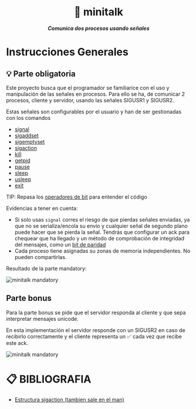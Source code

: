 <h1 align="center">
	📖 minitalk
</h1>

<p align="center">
	<b><i>Comunica dos procesos usando señales</i></b><br>

# Instrucciones Generales

## 💡 Parte obligatoria

Este proyecto busca que el programador se familiarice con el uso y manipulación de las señales en procesos. 
Para ello se ha, de comunicar 2 procesos, cliente y servidor, usando las señales SIGUSR1 y SIGUSR2.

Estas señales son configurables por el usuario y han de ser gestionadas con los comandos 
* [signal](https://man7.org/linux/man-pages/man7/signal.7.html)
* [sigaddset](https://man7.org/linux/man-pages/man3/sigaddset.3p.html)
* [sigemptyset](https://man7.org/linux/man-pages/man3/sigemptyset.3p.html)
* [sigaction](https://man7.org/linux/man-pages/man2/sigaction.2.html)
* [kill](https://man7.org/linux/man-pages/man2/kill.2.html)
* [getpid](https://man7.org/linux/man-pages/man2/getpid.2.html)
* [pause](https://man7.org/linux/man-pages/man2/pause.2.html)
* [sleep](https://man7.org/linux/man-pages/man3/sleep.3.html)
* [usleep](https://man7.org/linux/man-pages/man3/usleep.3.html)
* [exit](https://man7.org/linux/man-pages/man3/exit.3.html)

TIP: Repasa los [operadores de bit](https://learn.microsoft.com/en-us/cpp/c-language/c-bitwise-operators?view=msvc-170) para entender el código

Evidencias a tener en cuenta:
- Si solo usas ```signal``` corres el riesgo de que pierdas señales enviadas, ya que no se serializa/encola su envío y cualquier señal de segundo plano puede hacer que se pierda la señal.
  Tendrás que configurar un ack para chequear que ha llegado y un método de comprobación de integridad del mensajes, como un [bit de paridad](https://es.wikipedia.org/wiki/Bit_de_paridad)
- Cada proceso tiene asignadas su zonas de memoria independientes. No pueden compartirlas.

Resultado de la parte mandatory:

![minitalk mandatory](https://github.com/jaog1992/42_minitalk/tree/master/img/minitalk.gif)

## Parte bonus

Para la parte bonus se pide que el servidor responda al cliente y que sepa interpretar mensajes unicode.

En esta implementación el servidor responde con un SIGUSR2 en caso de recibirlo correctamente y el cliente representa un ✅ cada vez que recibe este ack.

![minitalk mandatory](https://github.com/jaog1992/42_minitalk/tree/master/img/minitalk_bonus.gif "minitalk bonus")
# 📋 BIBLIOGRAFIA

* [Estructura sigaction (tambien sale en el man)](https://www.qnx.com/developers/docs/6.5.0SP1.update/com.qnx.doc.neutrino_lib_ref/s/sigaction_struct.html)
